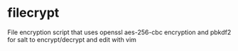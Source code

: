 # filecrypt
File encryption script that uses openssl aes-256-cbc encryption and pbkdf2 for salt to encrypt/decrypt and edit with vim
